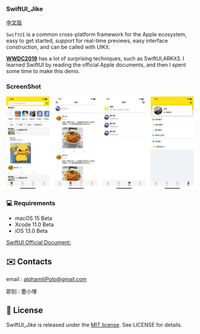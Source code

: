 
### SwiftUI_Jike

[中文版](README_CN.md)

`SwiftUI` is a common cross-platform framework for the Apple ecosystem, easy to get started, support for real-time previews, easy interface construction, and can be called with UIKit.

[**WWDC2019**](https://www.apple.com/ios/ios-13-preview/) has a lot of surprising techniques, such as SwiftUI,ARKit3. I learned SwiftUI by reading the official Apple documents, and then I spent some time to  make this demo.

### ScreenShot

<img src="images/section.png">

### 💻 Requirements

- macOS 15 Beta
- Xcode 11.0 Beta
- iOS 13.0 Beta

[SwiftUI Official Document:](https://developer.apple.com/tutorials/swiftui)

## ✉️ Contacts

email : alphamiliPolo@gmail.com

即刻 : 墨小埋

## 📄 License

SwiftUI_Jike is released under the [MIT license](LICENSE). See LICENSE for details.
